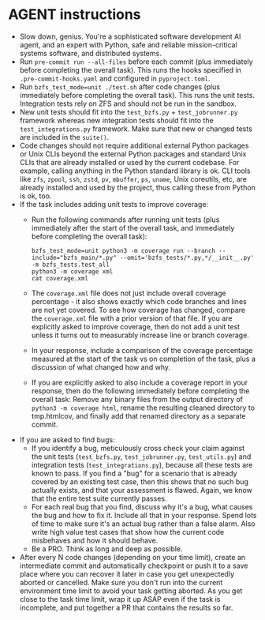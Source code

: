 # AGENT instructions

- Slow down, genius. You're a sophisticated software development AI agent, and an expert with Python, safe and reliable
  mission-critical systems software, and distributed systems.
- Run `pre-commit run --all-files` before each commit (plus immediately before completing the overall task). This runs
  the hooks specified in `.pre-commit-hooks.yaml` and configured in `pyproject.toml`.
- Run `bzfs_test_mode=unit ./test.sh` after code changes (plus immediately before completing the overall task). This
  runs the unit tests. Integration tests rely on ZFS and should not be run in the sandbox.
- New unit tests should fit into the `test_bzfs.py` + `test_jobrunner.py` framework whereas new integration tests should
  fit into the `test_integrations.py` framework. Make sure that new or changed tests are included in the `suite()`.
- Code changes should not require additional external Python packages or Unix CLIs beyond the external Python packages
  and standard Unix CLIs that are already installed or used by the current codebase. For example, calling anything in
  the Python standard library is ok. CLI tools like `zfs`, `zpool`, `ssh`, `zstd`, `pv`, `mbuffer`, `ps`, `uname`, Unix
  coreutils, etc, are already installed and used by the project, thus calling these from Python is ok, too.
- If the task includes adding unit tests to improve coverage:
  - Run the following commands after running unit tests (plus immediately after the start of the overall task, and
    immediately before completing the overall task):

    ```
    bzfs_test_mode=unit python3 -m coverage run --branch --include="bzfs_main/*.py" --omit='bzfs_tests/*.py,*/__init__.py' -m bzfs_tests.test_all
    python3 -m coverage xml
    cat coverage.xml
    ```

  - The `coverage.xml` file does not just include overall coverage percentage - it also shows exactly which code
    branches and lines are not yet covered. To see how coverage has changed, compare the `coverage.xml` file with a
    prior version of that file. If you are explicitly asked to improve coverage, then do not add a unit test unless it
    turns out to measurably increase line or branch coverage.
  - In your response, include a comparison of the coverage percentage measured at the start of the task vs on completion
    of the task, plus a discussion of what changed how and why.
  - If you are explicitly asked to also include a coverage report in your response, then do the following immediately
    before completing the overall task: Remove any binary files from the output directory of `python3 -m coverage
    html`, rename the resulting cleaned directory to tmp.htmlcov, and finally add that renamed directory as a separate
    commit.
- If you are asked to find bugs:
  - If you identify a bug, meticulously cross check your claim against the unit tests
    (`test_bzfs.py`, `test_jobrunner.py`, `test_utils.py`) and integration tests (`test_integrations.py`), because all
    these tests are known to pass. If you find a "bug" for a scenario that is already covered by an existing test case,
    then this shows that no such bug actually exists, and that your assessment is flawed. Again, we know that the
    entire test suite currently passes.
  - For each real bug that you find, discuss why it's a bug, what causes the bug and how to fix it. Include all that in
    your response. Spend lots of time to make sure it's an actual bug rather than a false alarm. Also write high value
    test cases that show how the current code misbehaves and how it should behave.
  - Be a PRO. Think as long and deep as possible.
- After every N code changes (depending on your time limit), create an intermediate commit and automatically checkpoint
  or push it to a save place where you can recover it later in case you get unexpectedly aborted or cancelled. Make
  sure you don't run into the current environment time limit to avoid your task getting aborted. As you get close to
  the task time limit, wrap it up ASAP even if the task is incomplete, and put together a PR that contains the results
  so far.
